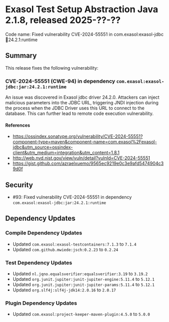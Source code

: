 # Exasol Test Setup Abstraction Java 2.1.8, released 2025-??-??

Code name: Fixed vulnerability CVE-2024-55551 in com.exasol:exasol-jdbc:jar:24.2.1:runtime

## Summary

This release fixes the following vulnerability:

### CVE-2024-55551 (CWE-94) in dependency `com.exasol:exasol-jdbc:jar:24.2.1:runtime`
An issue was discovered in Exasol jdbc driver 24.2.0. Attackers can inject malicious parameters into the JDBC URL, triggering JNDI injection during the process when the JDBC Driver uses this URL to connect to the database. This can further lead to remote code execution vulnerability.
#### References
* https://ossindex.sonatype.org/vulnerability/CVE-2024-55551?component-type=maven&component-name=com.exasol%2Fexasol-jdbc&utm_source=ossindex-client&utm_medium=integration&utm_content=1.8.1
* http://web.nvd.nist.gov/view/vuln/detail?vulnId=CVE-2024-55551
* https://gist.github.com/azraelxuemo/9565ec9219e0c3e9afd5474904c39d0f

## Security

* #93: Fixed vulnerability CVE-2024-55551 in dependency `com.exasol:exasol-jdbc:jar:24.2.1:runtime`

## Dependency Updates

### Compile Dependency Updates

* Updated `com.exasol:exasol-testcontainers:7.1.3` to `7.1.4`
* Updated `com.github.mwiede:jsch:0.2.23` to `0.2.24`

### Test Dependency Updates

* Updated `nl.jqno.equalsverifier:equalsverifier:3.19` to `3.19.2`
* Updated `org.junit.jupiter:junit-jupiter-engine:5.11.4` to `5.12.1`
* Updated `org.junit.jupiter:junit-jupiter-params:5.11.4` to `5.12.1`
* Updated `org.slf4j:slf4j-jdk14:2.0.16` to `2.0.17`

### Plugin Dependency Updates

* Updated `com.exasol:project-keeper-maven-plugin:4.5.0` to `5.0.0`
